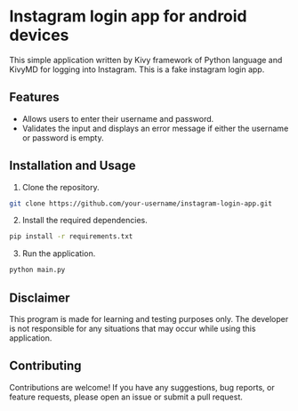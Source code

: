 # Instagram login app for android devices

This simple application written by Kivy framework of Python language and KivyMD for logging into Instagram.
This is a fake instagram login app.

## Features

- Allows users to enter their username and password.
- Validates the input and displays an error message if either the username or password is empty.

## Installation and Usage

1. Clone the repository.
```bash
git clone https://github.com/your-username/instagram-login-app.git
```

2. Install the required dependencies.
```bash
pip install -r requirements.txt
```

3. Run the application.
```bash
python main.py
```
## Disclaimer

This program is made for learning and testing purposes only. The developer is not responsible for any situations that may occur while using this application.

## Contributing

Contributions are welcome! If you have any suggestions, bug reports, or feature requests, please open an issue or submit a pull request.

